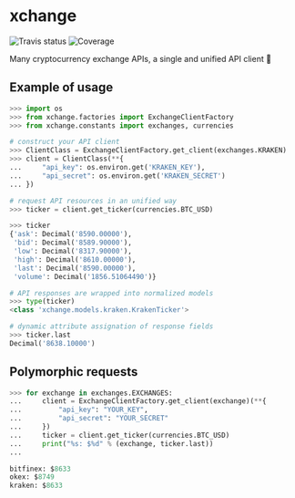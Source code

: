 # xchange
![Travis status](https://travis-ci.org/martinzugnoni/xchange.svg?branch=master)
![Coverage](https://codecov.io/gh/martinzugnoni/xchange/branch/master/graphs/badge.svg?branch=master)

Many cryptocurrency exchange APIs, a single and unified API client 🙌

## Example of usage

```python
>>> import os
>>> from xchange.factories import ExchangeClientFactory
>>> from xchange.constants import exchanges, currencies

# construct your API client
>>> ClientClass = ExchangeClientFactory.get_client(exchanges.KRAKEN)
>>> client = ClientClass(**{
...     "api_key": os.environ.get('KRAKEN_KEY'),
...     "api_secret": os.environ.get('KRAKEN_SECRET')
... })

# request API resources in an unified way
>>> ticker = client.get_ticker(currencies.BTC_USD)

>>> ticker
{'ask': Decimal('8590.00000'),
 'bid': Decimal('8589.90000'),
 'low': Decimal('8317.90000'),
 'high': Decimal('8610.00000'),
 'last': Decimal('8590.00000'),
 'volume': Decimal('1856.51064490')}

# API responses are wrapped into normalized models
>>> type(ticker)
<class 'xchange.models.kraken.KrakenTicker'>

# dynamic attribute assignation of response fields
>>> ticker.last
Decimal('8638.10000')
```

## Polymorphic requests

```python
>>> for exchange in exchanges.EXCHANGES:
...     client = ExchangeClientFactory.get_client(exchange)(**{
...         "api_key": "YOUR_KEY",
...         "api_secret": "YOUR_SECRET"
...     })
...     ticker = client.get_ticker(currencies.BTC_USD)
...     print("%s: $%d" % (exchange, ticker.last))
...

bitfinex: $8633
okex: $8749
kraken: $8633
```
